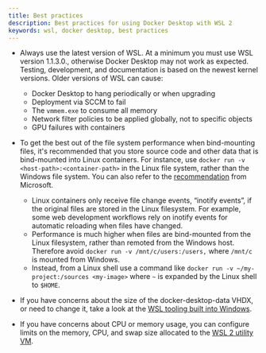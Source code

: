 ```yaml
---
title: Best practices
description: Best practices for using Docker Desktop with WSL 2 
keywords: wsl, docker desktop, best practices
---
```


- Always use the latest version of WSL. At a minimum you must use WSL version 1.1.3.0., otherwise Docker Desktop may not work as expected. Testing, development, and documentation is based on the newest kernel versions. Older versions of WSL can cause:
    - Docker Desktop to hang periodically or when upgrading
    - Deployment via SCCM to fail
    - The `vmmem.exe` to consume all memory 
    - Network filter policies to be applied globally, not to specific objects
    - GPU failures with containers

- To get the best out of the file system performance when bind-mounting files, it's recommended that you store source code and other data that is bind-mounted into Linux containers. For instance, use `docker run -v <host-path>:<container-path>` in the Linux file system, rather than the Windows file system. You can also refer to the [recommendation](https://learn.microsoft.com/en-us/windows/wsl/compare-versions) from Microsoft.
    - Linux containers only receive file change events, “inotify events”, if the original files are stored in the Linux filesystem. For example, some web development workflows rely on inotify events for automatic reloading when files have changed.
    - Performance is much higher when files are bind-mounted from the Linux filesystem, rather than remoted from the Windows host. Therefore avoid `docker run -v /mnt/c/users:/users,` where `/mnt/c` is mounted from Windows.
    - Instead, from a Linux shell use a command like `docker run -v ~/my-project:/sources <my-image>` where `~` is expanded by the Linux shell to `$HOME`.

- If you have concerns about the size of the docker-desktop-data VHDX, or need to change it, take a look at the [WSL tooling built into Windows](https://learn.microsoft.com/en-us/windows/wsl/disk-space).
- If you have concerns about CPU or memory usage, you can configure limits on the memory, CPU, and swap size allocated to the [WSL 2 utility VM](https://learn.microsoft.com/en-us/windows/wsl/wsl-config#global-configuration-options-with-wslconfig).
